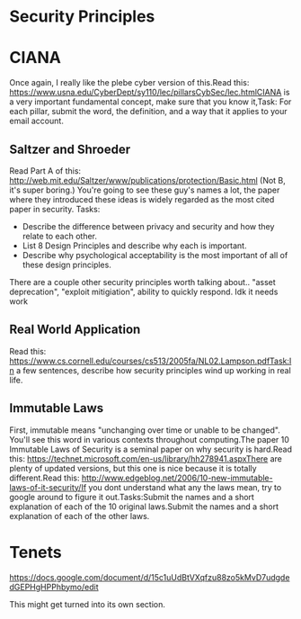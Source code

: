 # Security Principles
# CIANA 
Once again, I really like the plebe cyber version of this.Read this: https://www.usna.edu/CyberDept/sy110/lec/pillarsCybSec/lec.htmlCIANA is a very important fundamental concept, make sure that you know it,Task: For each pillar, submit the word, the definition, and a way that it applies to your email account.


## Saltzer and Shroeder 

Read Part A of this: http://web.mit.edu/Saltzer/www/publications/protection/Basic.html
(Not B, it's super boring.)
You're going to see these guy's names a lot, the paper where they introduced these ideas is widely regarded as the most cited paper in security.
Tasks:
* Describe the difference between privacy and security and how they relate to each other.
* List 8 Design Principles and describe why each is important. 
* Describe why psychological acceptability is the most important of all of these design principles.

There are a couple other security principles worth talking about.. "asset deprecation", "exploit mitigiation", ability to quickly respond. Idk it needs work

## Real World Application 
Read this: https://www.cs.cornell.edu/courses/cs513/2005fa/NL02.Lampson.pdfTask:In a few sentences, describe how security principles wind up working in real life.


## Immutable Laws
First, immutable means "unchanging over time or unable to be changed". You'll see this word in various contexts throughout computing.The paper 10 Immutable Laws of Security is a seminal paper on why security is hard.Read this: https://technet.microsoft.com/en-us/library/hh278941.aspxThere are plenty of updated versions, but this one is nice because it is totally different.Read this: http://www.edgeblog.net/2006/10-new-immutable-laws-of-it-security/If you dont understand what any the laws mean, try to google around to figure it out.Tasks:Submit the names and a short explanation of each of the 10 original laws.Submit the names and a short explanation of each of the other laws.

# Tenets
https://docs.google.com/document/d/15c1uUdBtVXqfzu88zo5kMvD7udgdedGEPHgHPPhbymo/edit

This might get turned into its own section.


